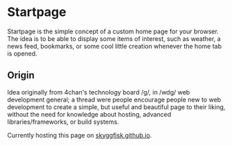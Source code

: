 # Startpage
Startpage is the simple concept of a custom home page for your browser. The idea is to be able to display some items of interest, such as weather, a news feed, bookmarks, or some cool little creation whenever the home tab is opened.

## Origin
Idea originally from 4chan's technology board /g/, in /wdg/ web development general; a thread were people encourage people new to web development to create a simple, but useful and beautiful page to their liking, without the need for knowledge about hosting, advanced libraries/frameworks, or build systems.

Currently hosting this page on [skyggfisk.github.io](skyggfisk.github.io/startpage/).
